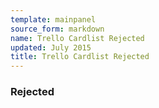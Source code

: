 ```yaml
---
template: mainpanel
source_form: markdown
name: Trello Cardlist Rejected
updated: July 2015
title: Trello Cardlist Rejected
---
```

### Rejected

